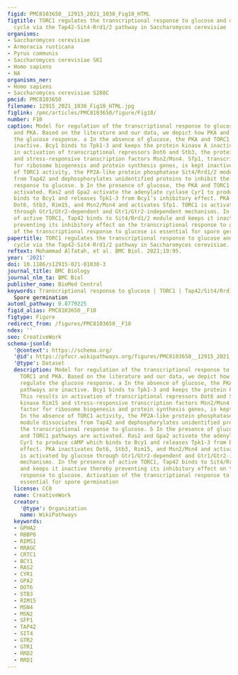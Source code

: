 ```yaml
---
figid: PMC8103650__12915_2021_1030_Fig10_HTML
figtitle: TORC1 regulates the transcriptional response to glucose and developmental
  cycle via the Tap42-Sit4-Rrd1/2 pathway in Saccharomyces cerevisiae
organisms:
- Saccharomyces cerevisiae
- Armoracia rusticana
- Pyrus communis
- Saccharomyces cerevisiae SK1
- Homo sapiens
- NA
organisms_ner:
- Homo sapiens
- Saccharomyces cerevisiae S288C
pmcid: PMC8103650
filename: 12915_2021_1030_Fig10_HTML.jpg
figlink: /pmc/articles/PMC8103650/figure/Fig10/
number: F10
caption: Model for regulation of the transcriptional response to glucose by TORC1
  and PKA. Based on the literature and our data, we depict how PKA and TORC1 regulate
  the glucose response. a In the absence of glucose, the PKA and TORC1 pathways are
  inactive. Bcy1 binds to Tpk1-3 and keeps the protein kinase A inactive. This results
  in activation of transcriptional repressors Dot6 and Stb3, the protein kinase Rim15
  and stress-responsive transcription factors Msn2/Msn4. Sfp1, transcription factor
  for ribosome biogenesis and protein synthesis genes, is kept inactive. In the absence
  of TORC1 activity, the PP2A-like protein phosphatase Sit4/Rrd1/2 module dissociates
  from Tap42 and dephosphorylates unidentified proteins to inhibit the transcriptional
  response to glucose. b In the presence of glucose, the PKA and TORC1 pathways are
  activated. Ras2 and Gpa2 activate the adenylate cyclase Cyr1 to produce cAMP which
  binds to Bcy1 and releases Tpk1-3 from Bcy1’s inhibitory effect. PKA inactivates
  Dot6, Stb3, Rim15, and Msn2/Msn4 and activates Sfp1. TORC1 is activated by glucose
  through Gtr1/Gtr2-dependent and Gtr1/Gtr2-independent mechanisms. In the presence
  of active TORC1, Tap42 binds to Sit4/Rrd1/2 module and keeps it inactive thereby
  preventing its inhibitory effect on the transcriptional response to glucose. Activation
  of the transcriptional response to glucose is essential for spore germination
papertitle: TORC1 regulates the transcriptional response to glucose and developmental
  cycle via the Tap42-Sit4-Rrd1/2 pathway in Saccharomyces cerevisiae.
reftext: Mohammad Alfatah, et al. BMC Biol. 2021;19:95.
year: '2021'
doi: 10.1186/s12915-021-01030-3
journal_title: BMC Biology
journal_nlm_ta: BMC Biol
publisher_name: BioMed Central
keywords: Transcriptional response to glucose | TORC1 | Tap42/Sit4/Rrd1-2 module |
  Spore germination
automl_pathway: 0.8779225
figid_alias: PMC8103650__F10
figtype: Figure
redirect_from: /figures/PMC8103650__F10
ndex: ''
seo: CreativeWork
schema-jsonld:
  '@context': https://schema.org/
  '@id': https://pfocr.wikipathways.org/figures/PMC8103650__12915_2021_1030_Fig10_HTML.html
  '@type': Dataset
  description: Model for regulation of the transcriptional response to glucose by
    TORC1 and PKA. Based on the literature and our data, we depict how PKA and TORC1
    regulate the glucose response. a In the absence of glucose, the PKA and TORC1
    pathways are inactive. Bcy1 binds to Tpk1-3 and keeps the protein kinase A inactive.
    This results in activation of transcriptional repressors Dot6 and Stb3, the protein
    kinase Rim15 and stress-responsive transcription factors Msn2/Msn4. Sfp1, transcription
    factor for ribosome biogenesis and protein synthesis genes, is kept inactive.
    In the absence of TORC1 activity, the PP2A-like protein phosphatase Sit4/Rrd1/2
    module dissociates from Tap42 and dephosphorylates unidentified proteins to inhibit
    the transcriptional response to glucose. b In the presence of glucose, the PKA
    and TORC1 pathways are activated. Ras2 and Gpa2 activate the adenylate cyclase
    Cyr1 to produce cAMP which binds to Bcy1 and releases Tpk1-3 from Bcy1’s inhibitory
    effect. PKA inactivates Dot6, Stb3, Rim15, and Msn2/Msn4 and activates Sfp1. TORC1
    is activated by glucose through Gtr1/Gtr2-dependent and Gtr1/Gtr2-independent
    mechanisms. In the presence of active TORC1, Tap42 binds to Sit4/Rrd1/2 module
    and keeps it inactive thereby preventing its inhibitory effect on the transcriptional
    response to glucose. Activation of the transcriptional response to glucose is
    essential for spore germination
  license: CC0
  name: CreativeWork
  creator:
    '@type': Organization
    name: WikiPathways
  keywords:
  - GPHA2
  - RBBP8
  - RIMS1
  - RRAGC
  - CRTC1
  - BCY1
  - RAS2
  - CYR1
  - GPA2
  - DOT6
  - STB3
  - RIM15
  - MSN4
  - MSN2
  - SFP1
  - TAP42
  - SIT4
  - GTR2
  - GTR1
  - RRD2
  - RRD1
---
```

